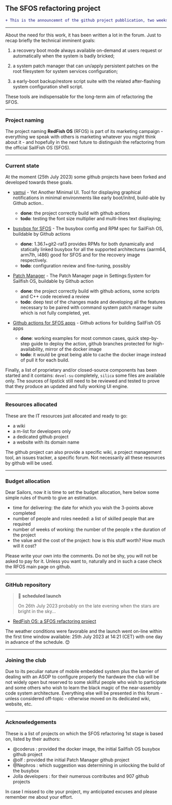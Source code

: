 ## The SFOS refactoring project

```diff
+ This is the announcemnt of the github project pubblication, two weeks after its creation.
```
---

About the need for this work, it has been written a lot in the forum. Just to recap briefly the technical imminent goals:

1. a recovery boot mode always available on-demand at users request or automatically when the system is badly bricked;

2. a system patch manager that can un/apply persistent patches on the root filesystem for system services configuration;

3. a early-boot backup/restore script suite with the related after-flashing system configuration shell script.

These tools are indispensable for the long-term aim of refactoring the SFOS.

---

### Project naming

The project naming **RedFish OS** (RFOS) is part of its marketing campaign - everything we speak with others is marketing whatever you might think about it - and hopefully in the next future to distinguish the refactoring from the official SailFish OS (SFOS).

---

### Current state

At the moment (25th July 2023) some github projects have been forked and developed towards these goals.

* [yamui](https://github.com/robang74/yamui) - Yet Another Minimal UI. Tool for displaying graphical notifications in minimal environments like early boot/initrd, build-able by Github action..
  * **done**: the project correctly build with github actions
  * **todo**: testing the font size multiplier and multi-lines text displaying;

* [busybox for SFOS](https://github.com/robang74/sailfish-os-busybox) - The busybox config and RPM spec for SailFish OS, buildable by Github actions
  * **done**: 1.36.1+git2-raf3 provides RPMs for both dynamically and statically linked busybox for all the supported architectures {aarm64, arm7lh, i486} good for SFOS and for the recovery image respectively.
  * **todo**: configuration review and fine-tuning, possibly

* [Patch Manager](https://github.com/robang74/patchmanager) - The Patch Manager page in Settings:System for Sailfish OS, buildable by Github action
  * **done**: the project correctly build with github actions, some scripts and C++ code received a review
  * **todo**: deep test of the changes made and developing all the features necessary to be paired with command system patch manager suite which is not fully completed, yet.

* [Github actions for SFOS apps](https://github.com/robang74/github-sfos-apps-build) - Github actions for building SailFish OS apps
  * **done**: working examples for most common cases, quick step-by-step guide to deploy the action, github branches protected for high-availability, mirror of the docker image
  * **todo**: it would be great being able to cache the docker image instead of pull it for each build.

Finally, a list of proprietary and/or closed-source components has been started and it contains: `devel-su` completely, `silica` some files are available only. The sources of lipstick still need to be reviewed and tested to prove that they produce an updated and fully working UI engine.

---

### Resources allocated

These are the IT resources just allocated and ready to go:

* a wiki
* a m-list for developers only
* a dedicated github project
* a website with its domain name

The github project can also provide a specific wiki, a project management tool, an issues tracker, a specific forum. Not necessarily all these resources by github will be used.

---

### Budget allocation

Dear Sailors, now it is time to set the budget allocation, here below some simple rules of thumb to give an estimation.

* time for delivering: the date for which you wish the 3-points above completed
* number of people and roles needed: a list of skilled people that are required
* number of weeks of working: the number of the people x the duration of the project
* the value and the cost of the project: how is this stuff worth? How much will it cost?  

Please write your own into the comments. Do not be shy, you will not be asked to pay for it. Unless you want to, naturally and in such a case check the RFOS main page on github.

---

### GitHub repository

> :memo: **scheduled launch**
>
> On 26th July 2023 probably on the late evening when the stars are bright in the sky...

* [RedFish OS: a SFOS refactoring project](https://github.com/robang74/redfishos#redfish-os)

The weather conditions were favorable and the launch went on-line within the first time window available: 25th July 2023 at 14:21 (CET) with one day in advance of the schedule. :blush:

---

### Joining the club

Due to its peculiar nature of mobile embedded system plus the barrier of dealing with an ASOP to configure properly the hardware the club will be not widely open but reserved to some skillful people who wish to participate and some others who wish to learn the black magic of the near-assembly code system architecture. Everything else will be presented in this forum - unless considered off-topic - otherwise moved on its dedicated wiki, website, etc.

---

### Acknowledgements

These is a list of projects on which the SFOS refactoring 1st stage is based on, listed by their authors:

* @coderus : provided the docker image, the initial Sailfish OS busybox github project
* @olf : provided the initial Patch Manager github project
* @Nephros : which suggestion was determining in unlocking the build of the busybox
* Jolla developers : for their numerous contributes and 907 github projects
 
In case I missed to cite your project, my anticipated excuses and please remember me about your effort.
